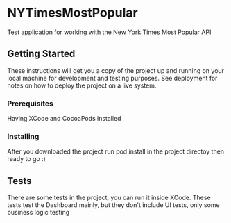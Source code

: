 # NYTimesMostPopular

Test application for working with the New York Times Most Popular API

## Getting Started

These instructions will get you a copy of the project up and running on your local machine for development and testing purposes. See deployment for notes on how to deploy the project on a live system.

### Prerequisites

Having XCode and CocoaPods installed

### Installing

After you downloaded the project run pod install in the project directoy then ready to go :) 

## Tests

There are some tests in the project, you can run it inside XCode. These tests test the Dashboard mainly, but they don't include UI tests, only some business logic testing
